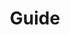 ---
title: "Guide"
description: ""
slug: "guide"
image: "glenn-carstens-peters-npxXWgQ33ZQ-unsplash.jpg"
style:
    background: "#FF9914"
    color: "#fff"
---